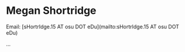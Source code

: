 # Megan Shortridge

Email: [sHortrIdge.15 AT osu DOT eDu](mailto:sHortrIdge.15 AT osu DOT eDu)

...
